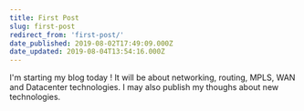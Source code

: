 ```yaml
---
title: First Post
slug: first-post
redirect_from: 'first-post/'
date_published: 2019-08-02T17:49:09.000Z
date_updated: 2019-08-04T13:54:16.000Z
---
```


I'm starting my blog today !
It will be about networking, routing, MPLS, WAN and Datacenter technologies.
I may also publish my thoughs about new technologies.
